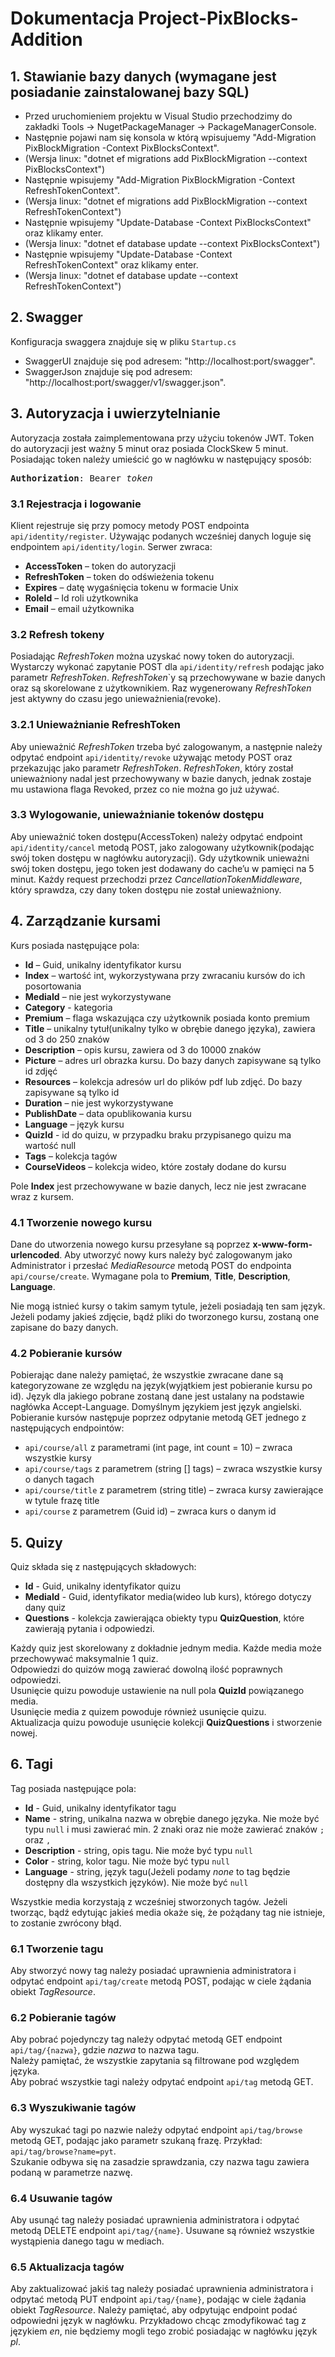 # Dokumentacja Project-PixBlocks-Addition

## 1. Stawianie bazy danych (wymagane jest posiadanie zainstalowanej bazy SQL)
- Przed uruchomieniem projektu w Visual Studio przechodzimy do zakładki Tools -> NugetPackageManager -> PackageManagerConsole.
- Następnie pojawi nam się konsola w którą wpisujuemy "Add-Migration PixBlockMigration -Context PixBlocksContext".
- (Wersja linux: "dotnet ef migrations add PixBlockMigration --context PixBlocksContext")
- Następnie wpisujemy "Add-Migration PixBlockMigration -Context RefreshTokenContext".
- (Wersja linux: "dotnet ef migrations add PixBlockMigration --context RefreshTokenContext")
- Następnie wpisujemy "Update-Database -Context PixBlocksContext" oraz klikamy enter.
- (Wersja linux: "dotnet ef database update --context PixBlocksContext")
- Następnie wpisujemy "Update-Database -Context RefreshTokenContext" oraz klikamy enter.
- (Wersja linux: "dotnet ef database update --context RefreshTokenContext")

## 2. Swagger
Konfiguracja swaggera znajduje się w pliku `Startup.cs`
- SwaggerUI znajduje się pod adresem: "http://localhost:port/swagger".
- SwaggerJson znajduje się pod adresem: "http://localhost:port/swagger/v1/swagger.json".
## 3. Autoryzacja i uwierzytelnianie
Autoryzacja została zaimplementowana przy użyciu tokenów JWT. Token do autoryzacji jest ważny 5 minut oraz posiada ClockSkew 5 minut. 
Posiadając token należy umieścić go w nagłówku w następujący sposób: 
<pre><b>Authorization</b>: Bearer <i>token</i></pre>
### 3.1 Rejestracja i logowanie
Klient rejestruje się przy pomocy metody POST endpointa  `api/identity/register`. Używając podanych wcześniej danych loguje się endpointem `api/identity/login`. Serwer zwraca:
- **AccessToken** – token do autoryzacji
- **RefreshToken** – token do odświeżenia tokenu
- **Expires** – datę wygaśnięcia tokenu w formacie Unix
- **RoleId** – Id roli użytkownika
- **Email** – email użytkownika
### 3.2 Refresh tokeny
Posiadając *RefreshToken* można uzyskać nowy token do autoryzacji. Wystarczy wykonać zapytanie POST dla `api/identity/refresh` podając jako parametr *RefreshToken*. *RefreshToken*`y są przechowywane w bazie danych oraz są skorelowane z użytkownikiem. Raz wygenerowany *RefreshToken* jest aktywny do czasu jego unieważnienia(revoke). 
### 3.2.1 Unieważnianie RefreshToken
Aby unieważnić *RefreshToken* trzeba być zalogowanym, a następnie należy odpytać endpoint `api/identity/revoke` używając metody POST oraz przekazując jako parametr *RefreshToken*.
*RefreshToken*, który został unieważniony nadal jest przechowywany w bazie danych, jednak zostaje mu ustawiona flaga Revoked, przez co nie można go już używać.
### 3.3 Wylogowanie, unieważnianie tokenów dostępu
Aby unieważnić token dostępu(AccessToken) należy odpytać endpoint `api/identity/cancel` metodą POST, jako zalogowany użytkownik(podając swój token dostępu w nagłówku autoryzacji).
Gdy użytkownik unieważni swój token dostępu, jego token jest dodawany do cache’u w pamięci na 5 minut. Każdy request przechodzi przez *CancellationTokenMiddleware*, który sprawdza, czy dany token dostępu nie został unieważniony.
## 4. Zarządzanie kursami
Kurs posiada następujące pola:
- **Id** – Guid, unikalny identyfikator kursu
- **Index** – wartość int, wykorzystywana przy zwracaniu kursów do ich posortowania
- **MediaId** – nie jest wykorzystywane
- **Category** - kategoria
- **Premium** – flaga wskazująca czy użytkownik posiada konto premium
- **Title** – unikalny tytuł(unikalny tylko w obrębie danego języka), zawiera od 3 do 250 znaków
- **Description** – opis kursu, zawiera od 3 do 10000 znaków
- **Picture** – adres url obrazka kursu. Do bazy danych zapisywane są tylko id zdjęć
- **Resources** – kolekcja adresów url do plików pdf lub zdjęć. Do bazy zapisywane są tylko id
- **Duration** – nie jest wykorzystywane
- **PublishDate** – data opublikowania kursu
- **Language** – język kursu
- **QuizId** - id do quizu, w przypadku braku przypisanego quizu ma wartość null
- **Tags** – kolekcja tagów
- **CourseVideos** – kolekcja wideo, które zostały dodane do kursu

Pole **Index** jest przechowywane w bazie danych, lecz nie jest zwracane wraz z kursem.
### 4.1 Tworzenie nowego kursu
Dane do utworzenia nowego kursu przesyłane są poprzez **x-www-form-urlencoded**. Aby utworzyć nowy kurs należy być zalogowanym jako Administrator i przesłać *MediaResource* metodą POST do endpointa `api/course/create`. Wymagane pola to **Premium**, **Title**, **Description**, **Language**. 

Nie mogą istnieć kursy o takim samym tytule, jeżeli posiadają ten sam język.
Jeżeli podamy jakieś zdjęcie, bądź pliki do tworzonego kursu, zostaną one zapisane do bazy danych.
### 4.2 Pobieranie kursów
Pobierając dane należy pamiętać, że wszystkie zwracane dane są kategoryzowane ze względu na język(wyjątkiem jest pobieranie kursu po id). Język dla jakiego pobrane zostaną dane jest ustalany na podstawie nagłówka Accept-Language. Domyślnym językiem jest język angielski. Pobieranie kursów następuje poprzez odpytanie metodą GET jednego z następujących endpointów:
- `api/course/all` z parametrami (int page, int count = 10) – zwraca wszystkie kursy
- `api/course/tags` z parametrem (string [] tags) – zwraca wszystkie kursy o danych tagach
- `api/course/title` z parametrem (string title) – zwraca kursy zawierające w tytule frazę title
- `api/course` z parametrem (Guid id) – zwraca kurs o danym id

## 5. Quizy
Quiz składa się z następujących składowych:
- **Id** - Guid, unikalny identyfikator quizu
- **MediaId** - Guid, identyfikator media(wideo lub kurs), którego dotyczy dany quiz
- **Questions** - kolekcja zawierająca obiekty typu **QuizQuestion**, które zawierają pytania i odpowiedzi.

Każdy quiz jest skorelowany z dokładnie jednym media. Każde media może przechowywać maksymalnie 1 quiz.<br>
Odpowiedzi do quizów mogą zawierać dowolną ilość poprawnych odpowiedzi.<br>
Usunięcie quizu powoduje ustawienie na null pola **QuizId** powiązanego media.<br>
Usunięcie media z quizem powoduje również usunięcie quizu.<br>
Aktualizacja quizu powoduje usunięcie kolekcji **QuizQuestions** i stworzenie nowej.<br>

## 6. Tagi
Tag posiada następujące pola:
- **Id** - Guid, unikalny identyfikator tagu
- **Name** - string, unikalna nazwa w obrębie danego języka. Nie może być typu `null` i musi zawierać min. 2 znaki oraz nie może zawierać znaków `;` oraz `,`
- **Description** - string, opis tagu. Nie może być typu `null`
- **Color** - string, kolor tagu. Nie może być typu `null`
- **Language** - string, język tagu(Jeżeli podamy *none* to tag będzie dostępny dla wszystkich języków). Nie może być `null`

Wszystkie media korzystają z wcześniej stworzonych tagów. Jeżeli tworząc, bądź edytując jakieś media okaże się, że pożądany tag nie istnieje, to zostanie zwrócony błąd.

### 6.1 Tworzenie tagu
Aby stworzyć nowy tag należy posiadać uprawnienia administratora i odpytać endpoint `api/tag/create` metodą POST, podając w ciele żądania obiekt *TagResource*.
### 6.2 Pobieranie tagów
Aby pobrać pojedynczy tag należy odpytać metodą GET endpoint `api/tag/{nazwa}`, gdzie *nazwa* to nazwa tagu.<br>
Należy pamiętać, że wszystkie zapytania są filtrowane pod względem języka.<br>
Aby pobrać wszystkie tagi należy odpytać endpoint `api/tag` metodą GET. <br>
### 6.3 Wyszukiwanie tagów
Aby wyszukać tagi po nazwie należy odpytać endpoint `api/tag/browse` metodą GET, podając jako parametr szukaną frazę. Przykład: `api/tag/browse?name=pyt`. <br>
Szukanie odbywa się na zasadzie sprawdzania, czy nazwa tagu zawiera podaną w parametrze nazwę.
### 6.4 Usuwanie tagów
Aby usunąć tag należy posiadać uprawnienia administratora i odpytać metodą DELETE endpoint `api/tag/{name}`. Usuwane są również wszystkie wystąpienia danego tagu w mediach.
### 6.5 Aktualizacja tagów
Aby zaktualizować jakiś tag należy posiadać uprawnienia administratora i odpytać metodą PUT endpoint `api/tag/{name}`, podając w ciele żądania obiekt *TagResource*. Należy pamiętać, aby odpytując endpoint podać odpowiedni język w nagłówku. Przykładowo chcąc zmodyfikować tag z językiem *en*, nie będziemy mogli tego zrobić posiadając w nagłówku język *pl*. 
